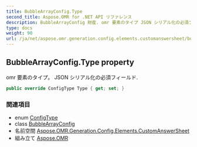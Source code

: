 ```yaml
---
title: BubbleArrayConfig.Type
second_title: Aspose.OMR for .NET API リファレンス
description: BubbleArrayConfig 財産. omr 要素のタイプ JSON シリアル化の必須フィールド.
type: docs
weight: 90
url: /ja/net/aspose.omr.generation.config.elements.customanswersheet/bubblearrayconfig/type/
---
```

## BubbleArrayConfig.Type property

omr 要素のタイプ。 JSON シリアル化の必須フィールド.

```csharp
public override ConfigType Type { get; set; }
```

### 関連項目

* enum [ConfigType](../../../aspose.omr.generation.config.enums/configtype/)
* class [BubbleArrayConfig](../)
* 名前空間 [Aspose.OMR.Generation.Config.Elements.CustomAnswerSheet](../../bubblearrayconfig/)
* 組み立て [Aspose.OMR](../../../)


